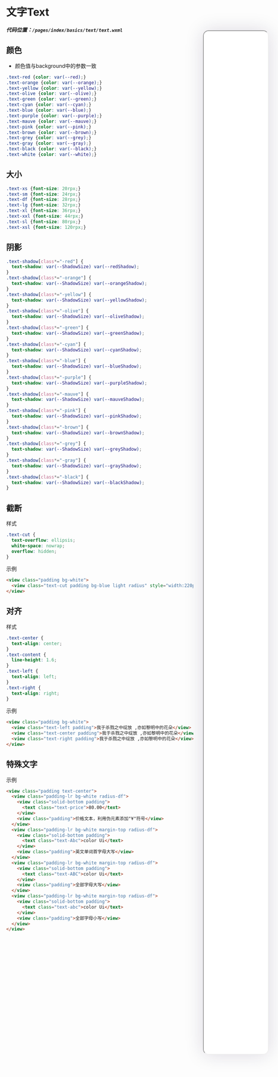 <!--
 * @Descripttion: 
 * @version: V1.0
 * @Author: Xiaokang Lei
 * @email: lxk201808@163.com
 * @Date: 2022-11-29 18:21:55
 * @LastEditors: Xiaokang Lei
 * @LastEditTime: 2022-12-06 22:45:34
-->

<div class="minipre" style="width:18%; height:86%; float:right; position:fixed; right:3%;top: 4%;z-index: 99;">
    <iframe src="./h5/index.html#/pages/index/basics/text/text" width="100%" height="80%" style="border-radius:15px; box-shadow:0 0 50px 0px rgb(30 0 60 / 15%);"></iframe>
</div>

# 文字Text

***代码位置：`/pages/index/basics/text/text.wxml`***

## 颜色

- 颜色值与background中的参数一致

```css
.text-red {color: var(--red);}
.text-orange {color: var(--orange);}
.text-yellow {color: var(--yellow);}
.text-olive {color: var(--olive);}
.text-green {color: var(--green);}
.text-cyan {color: var(--cyan);}
.text-blue {color: var(--blue);}
.text-purple {color: var(--purple);}
.text-mauve {color: var(--mauve);}
.text-pink {color: var(--pink);}
.text-brown {color: var(--brown);}
.text-grey {color: var(--grey);}
.text-gray {color: var(--gray);}
.text-black {color: var(--black);}
.text-white {color: var(--white);}
```

## 大小

<!-- <div align=center>
    <img width="25%" src="https://s1.ax1x.com/2022/11/30/zwKroF.png">
    <img width="25%" src="https://s1.ax1x.com/2022/11/30/zwKyi4.png">
    <img width="25%" src="https://s1.ax1x.com/2022/11/30/zwK6JJ.png">
</div> -->

```css
.text-xs {font-size: 20rpx;}
.text-sm {font-size: 24rpx;}
.text-df {font-size: 28rpx;}
.text-lg {font-size: 32rpx;}
.text-xl {font-size: 36rpx;}
.text-xxl {font-size: 44rpx;}
.text-sl {font-size: 80rpx;}
.text-xsl {font-size: 120rpx;}
```

<!-- ## 其他样式 -->

<!-- <div align=center>
    <img width="25%" src="https://s1.ax1x.com/2022/11/30/zwKcW9.png">
    <img width="25%" src="https://s1.ax1x.com/2022/11/30/zwKgzR.png">
    <img width="25%" src="https://s1.ax1x.com/2022/11/30/zwKRQ1.png">
</div> -->

## 阴影

```css
.text-shadow[class*="-red"] {
  text-shadow: var(--ShadowSize) var(--redShadow);
}
.text-shadow[class*="-orange"] {
  text-shadow: var(--ShadowSize) var(--orangeShadow);
}
.text-shadow[class*="-yellow"] {
  text-shadow: var(--ShadowSize) var(--yellowShadow);
}
.text-shadow[class*="-olive"] {
  text-shadow: var(--ShadowSize) var(--oliveShadow);
}
.text-shadow[class*="-green"] {
  text-shadow: var(--ShadowSize) var(--greenShadow);
}
.text-shadow[class*="-cyan"] {
  text-shadow: var(--ShadowSize) var(--cyanShadow);
}
.text-shadow[class*="-blue"] {
  text-shadow: var(--ShadowSize) var(--blueShadow);
}
.text-shadow[class*="-purple"] {
  text-shadow: var(--ShadowSize) var(--purpleShadow);
}
.text-shadow[class*="-mauve"] {
  text-shadow: var(--ShadowSize) var(--mauveShadow);
}
.text-shadow[class*="-pink"] {
  text-shadow: var(--ShadowSize) var(--pinkShadow);
}
.text-shadow[class*="-brown"] {
  text-shadow: var(--ShadowSize) var(--brownShadow);
}
.text-shadow[class*="-grey"] {
  text-shadow: var(--ShadowSize) var(--greyShadow);
}
.text-shadow[class*="-gray"] {
  text-shadow: var(--ShadowSize) var(--grayShadow);
}
.text-shadow[class*="-black"] {
  text-shadow: var(--ShadowSize) var(--blackShadow);
}
```

## 截断

样式

```css
.text-cut {
  text-overflow: ellipsis;
  white-space: nowrap;
  overflow: hidden;
}
```

示例

```html
<view class="padding bg-white">
  <view class="text-cut padding bg-blue light radius" style="width:220px">我于杀戮之中绽放 ,亦如黎明中的花朵</view>
</view>
```

## 对齐

样式

```css
.text-center {
  text-align: center;
}
.text-content {
  line-height: 1.6;
}
.text-left {
  text-align: left;
}
.text-right {
  text-align: right;
}
```

示例

```html
<view class="padding bg-white">
  <view class="text-left padding">我于杀戮之中绽放 ,亦如黎明中的花朵</view>
  <view class="text-center padding">我于杀戮之中绽放 ,亦如黎明中的花朵</view>
  <view class="text-right padding">我于杀戮之中绽放 ,亦如黎明中的花朵</view>
</view>
```

## 特殊文字

示例

```html
<view class="padding text-center">
  <view class="padding-lr bg-white radius-df">
    <view class="solid-bottom padding">
      <text class="text-price">80.00</text>
    </view>
    <view class="padding">价格文本，利用伪元素添加"¥"符号</view>
  </view>
  <view class="padding-lr bg-white margin-top radius-df">
    <view class="solid-bottom padding">
      <text class="text-Abc">color Ui</text>
    </view>
    <view class="padding">英文单词首字母大写</view>
  </view>
  <view class="padding-lr bg-white margin-top radius-df">
    <view class="solid-bottom padding">
      <text class="text-ABC">color Ui</text>
    </view>
    <view class="padding">全部字母大写</view>
  </view>
  <view class="padding-lr bg-white margin-top radius-df">
    <view class="solid-bottom padding">
      <text class="text-abc">color Ui</text>
    </view>
    <view class="padding">全部字母小写</view>
  </view>
</view>
```
